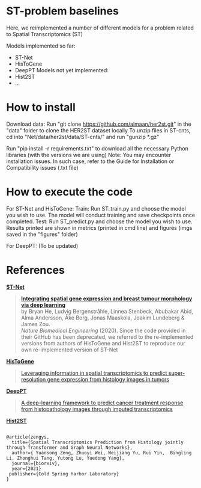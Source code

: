 # ST-problem baselines

Here, we reimplemented a number of different models for a problem related to Spatial Transcriptomics (ST)

Models implemented so far: 
* ST-Net
* HisToGene
* DeepPT
Models not yet implemented:
* Hist2ST
* ...

# How to install

Download data: Run "git clone https://github.com/almaan/her2st.git" in the "data" folder to clone the HER2ST dataset locally
To unzip files in ST-cnts, cd into "Net/data/her2st/data/ST-cnts/" and run "gunzip *.gz"

Run "pip install -r requirements.txt" to download all the necessary Python libraries (with the versions we are using)
Note: You may encounter installation issues. In such case, refer to the Guide for Installation or Compatibility issues (.txt file)

# How to execute the code

For ST-Net and HisToGene:
Train: Run ST_train.py and choose the model you wish to use. The model will conduct training and save checkpoints once completed.
Test: Run ST_predict.py and choose the model you wish to use. Results printed are shown in metrics (printed in cmd line) and figures (imgs saved in the "figures" folder)

For DeepPT:
(To be updated)

# References
[**ST-Net**](https://github.com/bryanhe/ST-Net)
> [**Integrating spatial gene expression and breast tumour morphology via deep learning**](https://rdcu.be/b46sX)<br/>
  by Bryan He, Ludvig Bergenstråhle, Linnea Stenbeck, Abubakar Abid, Alma Andersson, Åke Borg, Jonas Maaskola, Joakim Lundeberg & James Zou.<br/>
  <i>Nature Biomedical Engineering</i> (2020).
Since the code provided in their GitHub has been deprecated, we referred to the re-implemented versions from authors of HisToGene and Hist2ST to reproduce our own re-implemented version of ST-Net

[**HisToGene**](https://github.com/maxpmx/HisToGene)
> [Leveraging information in spatial transcriptomics to predict super-resolution gene expression from histology images in tumors](https://doi.org/10.1101/2021.11.28.470212)

[**DeepPT**](https://zenodo.org/records/11125591)
> [A deep-learning framework to predict cancer treatment response from histopathology images through imputed transcriptomics](https://www.nature.com/articles/s43018-024-00793-2)

[**Hist2ST**](https://github.com/biomed-AI/Hist2ST)
```

@article{zengys,
  title={Spatial Transcriptomics Prediction from Histology jointly through Transformer and Graph Neural Networks},
  author={ Yuansong Zeng, Zhuoyi Wei, Weijiang Yu, Rui Yin,  Bingling Li, Zhonghui Tang, Yutong Lu, Yuedong Yang},
  journal={biorxiv},
  year={2021}
 publisher={Cold Spring Harbor Laboratory}
}

```
